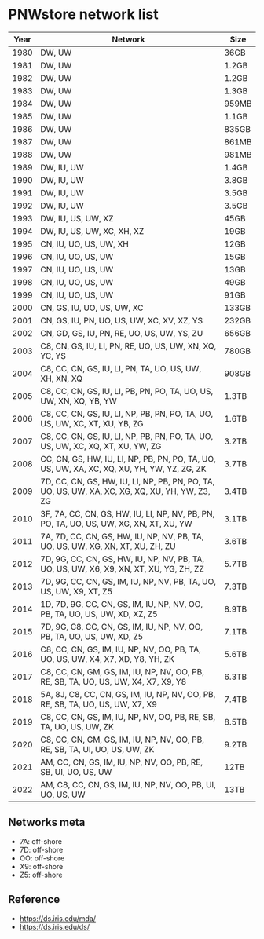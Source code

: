 # PNWstore network list
|  Year  |   Network | Size |
| -------|-----------|------|
|  1980  |   DW, UW  | 36GB |
|  1981  |   DW, UW  | 1.2GB |
|  1982  |   DW, UW  | 1.2GB |
|  1983  |   DW, UW  | 1.3GB |
|  1984  |   DW, UW  | 959MB |
|  1985  |   DW, UW  | 1.1GB |
|  1986  |   DW, UW  | 835GB |
|  1987  |   DW, UW  | 861MB |
|  1988  |   DW, UW  | 981MB |
|  1989  |   DW, IU, UW  | 1.4GB |
|  1990  |   DW, IU, UW  | 3.8GB |
|  1991  |   DW, IU, UW  | 3.5GB |
|  1992  |   DW, IU, UW  | 3.5GB |
|  1993  |   DW, IU, US, UW, XZ  | 45GB |
|  1994  |   DW, IU, US, UW, XC, XH, XZ  | 19GB |
|  1995  |   CN, IU, UO, US, UW, XH  | 12GB |
|  1996  |   CN, IU, UO, US, UW  | 15GB |
|  1997  |   CN, IU, UO, US, UW  | 13GB |
|  1998  |   CN, IU, UO, US, UW  | 49GB |
|  1999  |   CN, IU, UO, US, UW  | 91GB |
|  2000  |   CN, GS, IU, UO, US, UW, XC  | 133GB |
|  2001  |   CN, GS, IU, PN, UO, US, UW, XC, XV, XZ, YS  | 232GB |
|  2002  |   CN, GD, GS, IU, PN, RE, UO, US, UW, YS, ZU  | 656GB |
|  2003  |   C8, CN, GS, IU, LI, PN, RE, UO, US, UW, XN, XQ, YC, YS  | 780GB |
|  2004  |   C8, CC, CN, GS, IU, LI, PN, TA, UO, US, UW, XH, XN, XQ  | 908GB |
|  2005  |   C8, CC, CN, GS, IU, LI, PB, PN, PO, TA, UO, US, UW, XN, XQ, YB, YW  | 1.3TB |
|  2006  |   C8, CC, CN, GS, IU, LI, NP, PB, PN, PO, TA, UO, US, UW, XC, XT, XU, YB, ZG  | 1.6TB |
|  2007  |   C8, CC, CN, GS, IU, LI, NP, PB, PN, PO, TA, UO, US, UW, XC, XQ, XT, XU, YW, ZG  | 3.2TB |
|  2008  |   CC, CN, GS, HW, IU, LI, NP, PB, PN, PO, TA, UO, US, UW, XA, XC, XQ, XU, YH, YW, YZ, ZG, ZK  | 3.7TB |
|  2009  |   7D, CC, CN, GS, HW, IU, LI, NP, PB, PN, PO, TA, UO, US, UW, XA, XC, XG, XQ, XU, YH, YW, Z3, ZG  | 3.4TB |
|  2010  |   3F, 7A, CC, CN, GS, HW, IU, LI, NP, NV, PB, PN, PO, TA, UO, US, UW, XG, XN, XT, XU, YW  | 3.1TB |
|  2011  |   7A, 7D, CC, CN, GS, HW, IU, NP, NV, PB, TA, UO, US, UW, XG, XN, XT, XU, ZH, ZU  | 3.6TB |
|  2012  |   7D, 9G, CC, CN, GS, HW, IU, NP, NV, PB, TA, UO, US, UW, X6, X9, XN, XT, XU, YG, ZH, ZZ  | 5.7TB |
|  2013  |   7D, 9G, CC, CN, GS, IM, IU, NP, NV, PB, TA, UO, US, UW, X9, XT, Z5  | 7.3TB |
|  2014  |   1D, 7D, 9G, CC, CN, GS, IM, IU, NP, NV, OO, PB, TA, UO, US, UW, XD, XZ, Z5  | 8.9TB |
|  2015  |   7D, 9G, C8, CC, CN, GS, IM, IU, NP, NV, OO, PB, TA, UO, US, UW, XD, Z5  | 7.1TB |
|  2016  |   C8, CC, CN, GS, IM, IU, NP, NV, OO, PB, TA, UO, US, UW, X4, X7, XD, Y8, YH, ZK  | 5.6TB |
|  2017  |   C8, CC, CN, GM, GS, IM, IU, NP, NV, OO, PB, RE, SB, TA, UO, US, UW, X4, X7, X9, Y8  | 6.3TB |
|  2018  |   5A, 8J, C8, CC, CN, GS, IM, IU, NP, NV, OO, PB, RE, SB, TA, UO, US, UW, X7, X9  | 7.4TB |
|  2019  |   C8, CC, CN, GS, IM, IU, NP, NV, OO, PB, RE, SB, TA, UO, US, UW, ZK  | 8.5TB |
|  2020  |   C8, CC, CN, GM, GS, IM, IU, NP, NV, OO, PB, RE, SB, TA, UI, UO, US, UW, ZK  | 9.2TB |
|  2021  |   AM, CC, CN, GS, IM, IU, NP, NV, OO, PB, RE, SB, UI, UO, US, UW | 12TB |
|  2022  |   AM, C8, CC, CN, GS, IM, IU, NP, NV, OO, PB, UI, UO, US, UW | 13TB |


## Networks meta

- 7A: off-shore
- 7D: off-shore
- OO: off-shore
- X9: off-shore
- Z5: off-shore

## Reference
* https://ds.iris.edu/mda/
* https://ds.iris.edu/ds/
